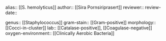 alias:: [[S. hemolyticus]]
author:: [[Sira Pornsiriprasert]] 
reviewer::
review-date::

genus:: [[Staphylococcus]] 
gram-stain:: [[Gram-positive]] 
morphology:: [[Cocci-in-cluster]]
lab:: [[Catalase-positive]], [[Coagulase-negative]] 
oxygen-environment:: [[Clinically Aerobic Bacteria]]
